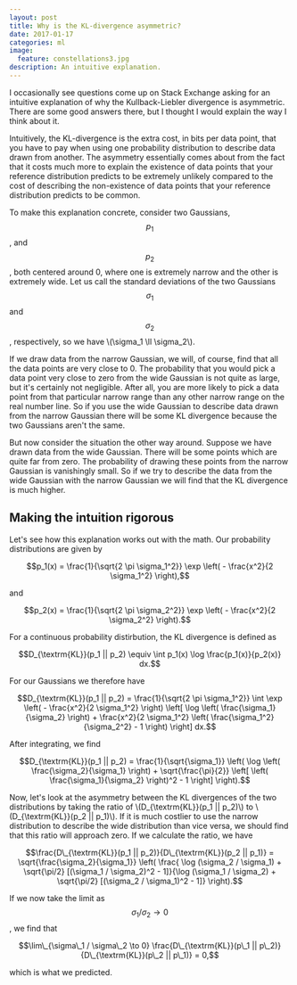 ```yaml
---
layout: post
title: Why is the KL-divergence asymmetric?
date: 2017-01-17
categories: ml
image:
  feature: constellations3.jpg
description: An intuitive explanation.
---
```


I occasionally see questions come up on Stack Exchange asking for an
intuitive explanation of why the Kullback-Liebler divergence is asymmetric.
There are some good answers there, but I thought I would explain the way I
think about it.

Intuitively, the KL-divergence is the extra cost, in bits per data point,
that you have to pay when using one probability distribution to describe
data drawn from another.  The asymmetry essentially comes about from the
fact that it costs much more to explain the existence of data points that
your reference distribution predicts to be extremely unlikely compared to
the cost of describing the non-existence of data points that your reference
distribution predicts to be common.

To make this explanation concrete, consider two Gaussians, $$p_1$$, and
$$p_2$$, both centered around 0, where one is extremely narrow and the other
is extremely wide.  Let us call the standard deviations of the two Gaussians
$$\sigma_1$$ and $$\sigma_2$$, respectively, so we have \\(\sigma\_1 \ll
\sigma\_2\\).

If we draw data from the narrow Gaussian, we will, of course, find that all
the data points are very close to 0.  The probability that you would pick a
data point very close to zero from the wide Gaussian is not quite as large,
but it's certainly not negligible.  After all, you are more likely to pick a
data point from that particular narrow range than any other narrow range on
the real number line.  So if you use the wide Gaussian to describe data
drawn from the narrow Gaussian there will be some KL divergence because the
two Gaussians aren't the same.

But now consider the situation the other way around.  Suppose we have drawn
data from the wide Gaussian.  There will be some points which are quite far
from zero.  The probability of drawing these points from the narrow Gaussian
is vanishingly small.  So if we try to describe the data from the wide
Gaussian with the narrow Gaussian we will find that the KL divergence is
much higher.

## Making the intuition rigorous

Let's see how this explanation works out with the math.  Our probability
distributions are given by

$$p_1(x) = \frac{1}{\sqrt{2 \pi \sigma_1^2}} \exp \left( - \frac{x^2}{2
\sigma_1^2} \right),$$

and

$$p_2(x) = \frac{1}{\sqrt{2 \pi \sigma_2^2}} \exp \left( - \frac{x^2}{2
\sigma_2^2} \right).$$

For a continuous probability distirbution, the KL divergence is defined as

$$D_{\textrm{KL}}(p_1 || p_2) \equiv \int p_1(x) \log \frac{p_1(x)}{p_2(x)}
dx.$$

For our Gaussians we therefore have

$$D_{\textrm{KL}}(p_1 || p_2) = \frac{1}{\sqrt{2 \pi \sigma_1^2}} \int \exp
\left( - \frac{x^2}{2 \sigma_1^2} \right) \left[ \log \left(
\frac{\sigma_1}{\sigma_2} \right) + \frac{x^2}{2 \sigma_1^2} \left(
\frac{\sigma_1^2}{\sigma_2^2} - 1 \right) \right] dx.$$

After integrating, we find

$$D_{\textrm{KL}}(p_1 || p_2) = \frac{1}{\sqrt{\sigma_1}} \left( \log \left(
\frac{\sigma_2}{\sigma_1} \right) + \sqrt{\frac{\pi}{2}} \left[ \left(
\frac{\sigma_1}{\sigma_2} \right)^2 - 1 \right] \right).$$

Now, let's look at the asymmetry between the KL divergences of the two
distributions by taking the ratio of \\(D\_{\textrm{KL}}(p\_1 || p\_2)\\) to
\\(D\_{\textrm{KL}}(p\_2 || p\_1)\\).  If it is much costlier to use the
narrow distribution to describe the wide distribution than vice versa, we
should find that this ratio will approach zero.  If we calculate the ratio,
we have

$$\frac{D\_{\textrm{KL}}(p_1 || p_2)}{D\_{\textrm{KL}}(p_2 || p_1)} =
\sqrt{\frac{\sigma_2}{\sigma_1}} \left( \frac{ \log (\sigma_2 / \sigma_1) +
\sqrt{\pi/2} [(\sigma_1 / \sigma_2)^2 - 1]}{\log (\sigma_1 / \sigma_2) +
\sqrt{\pi/2} [(\sigma_2 / \sigma_1)^2 - 1]} \right).$$

If we now take the limit as $$\sigma_1 / \sigma_2 \to 0$$, we find that 

$$\lim\_{\sigma\_1 / \sigma\_2 \to 0} \frac{D\_{\textrm{KL}}(p\_1 ||
p\_2)}{D\_{\textrm{KL}}(p\_2 || p\_1)} = 0,$$

which is what we predicted.
